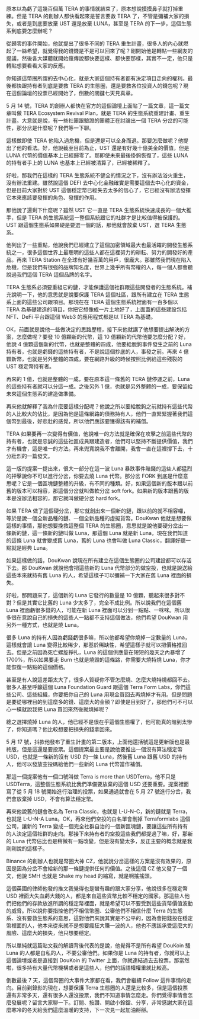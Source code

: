 原本以為虧了這幾百個萬 TERA 的事情就結束了，原本想說摸摸鼻子就打掉重練。但是 TERA 的創辦人都快看起來是誓言要救 TERA 了，不管是彌補大家的損失，或者是到底要放棄 UST 還是放棄 LUNA，甚至是 TERA 的下一步，這個生態系到底要怎麼辦呢？

從歸零的事件開始，他就提出了很多不同的 TERA 重生計畫，很多人的內心就燃起了一絲希望，就覺得我的錢錢是不是可以回來了呢？剛開始他是轉貼一些網友的提議，然後各大媒體就開始瘋傳說都快要這樣、都快要那樣，其實不一定，他只是轉貼想要看看大家的反應。

你知道這幣圈所謂的去中心化，就是大家這個持有者都有決定項目走向的權利。最後都快跟持有者到底是要救 TERA 的生態圈，還是要救各位投資人的錢包呢？現在這個論壇的投票已經開始了，倒數的關鍵七天見真章。

5 月 14 號，TERA 的創辦人都快在官方的這個論壇上面貼了一篇文章，這一篇文章叫做 TERA Ecosystem Revival Plan，就是 TERA 的生態系統重建計畫、重生計畫。大意就是說，有一些社團跟驗證的團體正在討論出一個 TERA 分岔的可能性，那分岔是什麼呢？我們等一下聊。

這樣做即使 TERA 他陷入過危機，但是還是可以全身而退。那要怎麼做呢？他提出了他的看法。好，他說截至目前為止，UST 還是有好幾十億美金的價值，但是 LUNA 代幣的價值基本上已經歸零了。那即使未來最後掛鉤恢復了，這些 LUNA 的持有者手上的 LUNA 也基本上已經被清算了，已經被稀釋了。

好啦，那我們在這樣的 TERA 生態系統不健全的情況之下，沒有辦法浴火重生，沒有辦法重建。雖然說這個 DEFI 去中心化金融確實是需要這個去中心化的資金，但是目前大家對於 UST 這個穩定幣已經失去太多的信心了，它已經沒有辦法發揮它本來應該要發揮的角色、發揮的作用。

那他說了還剩下什麼呢？雖然 UST 它一直是 TERA 生態系統快速成長的一個大推手，但是 TERA 的生態系統這一整個系統跟它的社群才是比較值得被保護的。UST 跟這個生態系如果硬是要選一個的話，那他就會放棄 UST，選 TERA 生態系。

他列出了一些重點，他說我們已經建立了這個加密領域最大也最活躍的開發生態系統之一，很多這個世界上最聰明的這些人都在這裡努力的耕耘、努力的開發好的產品。再來 TERA Station 在全球有好幾百萬的用戶，很龐大。那雖然我們現在陷入危機，但是我們有很強的品牌知名度，世界上幾乎所有幣權的人，每一個人都會聽說過我們這個 TERA 這個品牌的名字。

TERA 生態系必須要重組它的鏈，才能保護這個社群跟這些開發者的生態系統。補充說明一下，他的意思就是說要保護 TERA 這個社區，跟所有建立在 TERA 生態系上面的這些公司跟項目。那現在在 TERA 這個生態系統裡面有一百多個以 TERA 為基礎建造的項目，你把它想像成一片土地好了，上面蓋的這些建設包括 NFT、DeFi 平台跟這個 Web3 的應用程式都是以 TERA 為基礎。

OK，前面就是說他一些做決定的思路歷程，接下來他就講了他想要提出解決的方案，怎麼做呢？要發 10 億顆新的代幣，這 10 億顆新的代幣他要怎麼分配？好，他說 4 億顆這個新的代幣，也就是整體的四成，他要給脫鉤事件發生之前的 Luna 持有者，也就是虧錢的這些持有者，不是說這個抄底的人，事發之前。再來 4 億顆新幣，也就是另外整體的四成，要在網路升級的時候按照比例給這些殘裂的 UST 穩定幣持有者。

再來的 1 億，也就是整體的一成，要在原本這一條舊的 TERA 鏈停運之前，Luna 的這些持有者就可以分這一成。之後另外 1 億，也就是另外整體的一成，要保留給未來這個生態系的建造做準備。

再來他就解釋了我為什麼要這樣分配呢？他說之所以要給脫鉤之前就持有這些代幣的人比較大的佔比，是因為他是這條網路的債務持有人，他們一直緊緊握著我們這個幣到最後，好悲壯的感覺，所以他們應該要獲得該有的補償。

TERA 如果要再一次變得有價值，他說唯一的方法就是確保在攻擊之前這些代幣的持有者，也就是忠誠的這些社區成員跟建造者，他們可以堅持不斷提供價值，我們才有機會，這是唯一的方法。再來兜寬說我不會離開，我會一直在這裡撐下去，十分壯烈的一篇發文。

這一版的提案一提出來，很大一部分在這一波 Luna 暴跌事件賠錢的這些人都猛烈的抨擊說你不可以進行分岔，你要去燒 Luna 代幣。那分岔 FORK 到底是什麼意思呢？它是一個區塊鏈整體的升級，有不同的種類。好，如果這個新的版本跟以前舊的版本可以相容，那這個分岔就叫做軟分岔 soft fork。如果新的版本跟舊的版本是沒辦法相容的，那它就叫做硬分岔 hard fork。

如果 TERA 做了這個硬分岔，那它就創出來一個新的鏈，跟以前的就不相容囉，等於是說一個全新品種的鏈、一個全新品種的虛擬貨幣。DouKwan 他就是想要做這樣的事情，那他想要挽救這整個 TERA 的生態圈，意思就是說他要硬分岔出一條新的鏈，這一條新的鏈叫做 Luna，那這個 Luna 就是新 Luna，現在我們知道的這條 Luna 就會變成舊 Luna，舊的 Luna 也會叫做 Luna Classic，翻譯好聽一點就是經典 Luna。

如果這樣做的話，DouKwan 說現在所有建立在這個生態圈的公司建設都可以存活下去。那 DouKwan 就說他會把這些新的 Luna 代幣部分的做空投，也就是說送給這些本來就持有舊 Luna 的人，希望這樣子可以彌補一下大家在舊 Luna 裡面的損失。

好啦，那問題來了，這個新的 Luna 它發行的數量是 10 億顆，聽起來很多對不對？但是其實它比舊的 Luna 少太多了，完全不成比例。所以說我們在這個舊 Luna 裡面虧很多錢的人，可能在新 Luna 裡面可以分到一點點、一咪咪。所以很多很在意說自己的損失的這些人一點都不支持這個做法，他們希望 DouKwan 用另外一種方式，也就是燒 Luna。

很多 Luna 的持有人因為虧錢虧很多嘛，所以他都希望你燒掉一定數量的 Luna，這樣就會讓 Luna 變得比較稀少，那基於稀缺性，希望這樣子就可以把價格推回去。但是之前因為死亡螺旋掙扎，Luna 的這個供應量在短短的幾天之內暴增了 1700%，所以如果要走 Burn 也就是燒毀的這條路，你需要大燒特燒 Luna，你才能恢復一點點的這個價格。

甚至是有人說這差距太大了，很多人質疑你不管怎麼燒、怎麼大燒特燒都回不去。很多人甚至呼籲這個 Luna Foundation Guard 跟這個 Terra Form Labs，你們這些公司、這些組織，你要把你自己的 Luna 用現金買回去再燒掉才有用。但是問題是要從哪裡目的到這麼多的錢、這麼大的金額？即使是目到好了，那他們可不可以心一橫就說我把 Luna 買回來然後就燒掉呢？

總之選擇燒掉 Luna 的人，他已經不是很在乎這個生態權了，他可能真的賠到太慘了，你知道嗎？他比較想要把損失的錢拿回來。

5 月 17 號，抖款他發布了重生計畫的第二版本，上面他還括號這是更新版也是最終版，但是這還是要投票。這個提案最主要是說他要推出一個沒有算法穩定幣 USD，也就是一條新的沒有 USD 的一條 Luna，然後舊 Luna 跟舊 USD 的持有人，他可以發放空投碼給他們一些新的 Luna 代幣當作補償。

那這一個提案他有一個口號叫做 Terra is more than USDTerra，他不只是 USDTerra，這整個生態系統比我們準備要放棄的這個 USD 还要重要。提案裡面寫了從 5 月 18 號開始進行治理的投票，如果通過就會在 5 月 27 號進行分岔，我們會放棄掉 USD，不會有算法穩定幣。

再來他說舊的鏈會改名為 Terra Classic，也就是 L-U-N-C，新的鏈就是 Terra，也就是 L-U-N-A Luna。OK，再來他們空投的白名單會刪掉 Terraformlabs 這個公司，讓新的 Terra 變成一個完全社群自治的一個新區塊鏈，要讓這些所有持有的人決定這個社群的走向。那接下來持有者的空投這些我們都提過了嘛，好，那新的 Luna 代幣佔比也是稍微有一點改變，但是沒有變太多，反正主要的概念就是我剛剛說的這樣子。

Binance 的創辦人也就是幣圈大神 CZ，他就說分岔這樣的方案是沒有效果的，原因是因為分岔不會給新的那一條鏈提供任何的價值。之後這個 CZ 他又發了一個文，他說 SMH 也就是 Shake my head 的縮寫，就是啊搖搖頭。

這個英國的律師他發的推文我覺得也是蠻有趣的跟大家分享，他說很多在穩定幣 USD 裡面大失血虧大錢的人，都是來自這些貨幣比較不穩定的國家。那這些人他們把他們的存款放進所謂的穩定幣裡面，就是希望可以不要受到這些貨幣價值波動的威脅。所以說你要指控他們不相信幣圈、公審他們不相信什麼 Terra 的生態系、沒有要救生態系的意思，這對他們來說其實是不公平的，因為會把錢投在穩定幣裡面的人，他本來從來就不是想要瘋狂大賺一波的人，他也不應該承受這麼大的風險、這麼大的損失，他只想要穩定。

所以單純就這篇貼文我的解讀背後代表的是說，他覺得不是所有希望 DouKoin 騷 Luna 的人都是自私的人，不要公審他們。如果你是 Luna 的持有者，你就可以上這個論壇或者是直接到 DouKoin 的 Twitter 上面，你就連結過去去投票。那當然啦，很多持有大量代幣機構或者是這些人，他們的話語權權重就比較高。

倒數最後 7 天，這個幣圈的大事件大家都在看，我們會繼續 Follow 這件事情的走向。目前到錄影的現在，想要保護 Terra 生態圈的人還是比較多，但是這個投票還有非常多天，還有很多人還沒投票，我們不知道事情怎麼走。你們覺得事情會怎麼發展呢？留言大家聊一下。訂閱、按讚、開啟小鈴鐺、分享，非常感謝大家在這麼寒冷的冬天給我們這麼溫暖的支持，下一次見一起加油掰掰。
